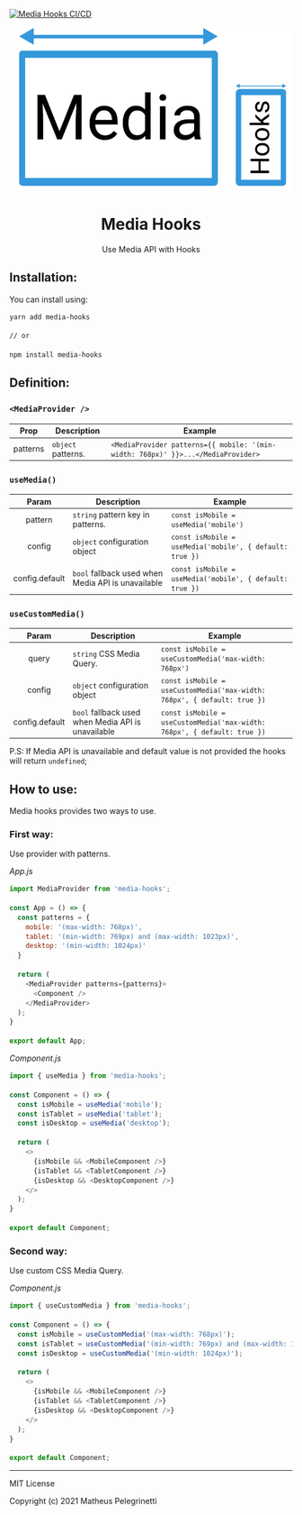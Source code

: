 [![Media Hooks CI/CD](https://github.com/Pelegrinetti/media-hooks/actions/workflows/publish.yml/badge.svg)](https://github.com/Pelegrinetti/media-hooks/actions/workflows/publish.yml)

<div align="center">
  <img src="https://github.com/Pelegrinetti/media-hooks/blob/master/logo.svg" alt="Logo do aplicativo" />

  <h1>Media Hooks</h1>
  <p>Use Media API with Hooks</p>
</div>

## Installation:

You can install using:
```bash
yarn add media-hooks

// or

npm install media-hooks
```

## Definition:

### `<MediaProvider />`

|Prop     | Description           | Example                                                                               |
|:-------:|-----------------------|---------------------------------------------------------------------------------------| 
|patterns | `object` patterns. | ```<MediaProvider patterns={{ mobile: '(min-width: 768px)' }}>...</MediaProvider>```  | 

### `useMedia()`

|Param    | Description          | Example                                                                               |
|:-------:|----------------------|---------------------------------------------------------------------------------------| 
|pattern  | `string` pattern key in patterns. | ```const isMobile = useMedia('mobile')```  | 
| config  | `object` configuration object | ```const isMobile = useMedia('mobile', { default: true })``` |
|config.default | `bool` fallback used when Media API is unavailable |  ```const isMobile = useMedia('mobile', { default: true })``` |

### `useCustomMedia()`

|Param    | Description          | Example                                                                               |
|:-------:|----------------------|---------------------------------------------------------------------------------------| 
|query  | `string` CSS Media Query. | ```const isMobile = useCustomMedia('max-width: 768px')```  | 
| config  | `object` configuration object | ```const isMobile = useCustomMedia('max-width: 768px', { default: true })``` |
|config.default | `bool` fallback used when Media API is unavailable |  ```const isMobile = useCustomMedia('max-width: 768px', { default: true })``` |

P.S: If Media API is unavailable and default value is not provided the hooks will return `undefined`;

## How to use:
Media hooks provides two ways to use.

### First way:
Use provider with patterns.

_App.js_
```js
import MediaProvider from 'media-hooks';

const App = () => {
  const patterns = {
    mobile: '(max-width: 768px)',
    tablet: '(min-width: 769px) and (max-width: 1023px)',
    desktop: '(min-width: 1024px)'
  }
  
  return (
    <MediaProvider patterns={patterns}>
      <Component />
    </MediaProvider>
  );
}

export default App;
```

_Component.js_
```js
import { useMedia } from 'media-hooks';

const Component = () => {
  const isMobile = useMedia('mobile');
  const isTablet = useMedia('tablet');
  const isDesktop = useMedia('desktop');
  
  return (
    <>
      {isMobile && <MobileComponent />}
      {isTablet && <TabletComponent />}
      {isDesktop && <DesktopComponent />}
    </>
  );
}

export default Component;
```

### Second way:
Use custom CSS Media Query.

_Component.js_
```js
import { useCustomMedia } from 'media-hooks';

const Component = () => {
  const isMobile = useCustomMedia('(max-width: 768px)');
  const isTablet = useCustomMedia('(min-width: 769px) and (max-width: 1023px)');
  const isDesktop = useCustomMedia('(min-width: 1024px)');
  
  return (
    <>
      {isMobile && <MobileComponent />}
      {isTablet && <TabletComponent />}
      {isDesktop && <DesktopComponent />}
    </>
  );
}

export default Component;
```

<hr />

MIT License

Copyright (c) 2021 Matheus Pelegrinetti
